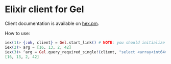 # Elixir client for Gel

Client documentation is available on [hex.pm](https://hexdocs.pm/gel).

How to use:

```elixir
iex(1)> {:ok, client} = Gel.start_link() # NOTE: you should initialize Gel project first
iex(2)> arg = [16, 13, 2, 42]
iex(3)> ^arg = Gel.query_required_single!(client, "select <array<int64>>$arg", arg: arg)
[16, 13, 2, 42]
```
